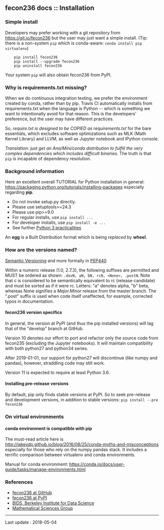## fecon236 docs :: Installation

### Simple install

Developers may prefer working with a git repository from
https://git.io/fecon236 but the user may just want a simple install.
(Tip: there is a non-system `pip` which is conda-aware:
`conda install pip virtualenv`)

```
    pip install fecon236
    pip install --upgrade fecon236
    pip uninstall fecon236
```

Your system `pip` will also obtain fecon236 from PyPI.


### Why is requirements.txt missing?

When we do continuous integration testing, we prefer the environment
created by conda, rather than by pip. Travis CI automatically installs
from requirements.txt when the language is Python -- which is something
we want to intentionally avoid for that reason. This is the developers'
preference, but the user may have different practices.

So, *require.txt is designed to be COPIED as requirements.txt*
for the bare essentials, which excludes software optimizations
such as MLK (Math Kernel Library) and LLVM, as well as
Jupyter notebook and IPython console.

*Translation: just get an Ana/Mini/conda distribution to fulfill
the very complex dependencies which includes difficult binaries.*
The truth is that `pip` is incapable of dependency resolution.


### Background information

Here an excellent overall TUTORIAL for Python installation in general:
https://packaging.python.org/tutorials/installing-packages
especially regarding **pip**.

- Do not invoke setup.py directly.
- Please use setuptools>=24.3
- Please use pip>=9.0
- For regular installs, use `pip install ...`
- For developer installs, use `pip install -e ...`
- See further [Python 3 practicalities](https://python3statement.org/practicalities)

An **egg** is a Built Distribution format which is being *replaced* by
**wheel**.


### How are the versions named?

[Semantic Versioning](https://packaging.python.org/tutorials/distributing-packages/#choosing-a-versioning-scheme)
and more formally in [PEP440](https://www.python.org/dev/peps/pep-0440)

Within a numeric release (1.0, 2.7.3), the following suffixes
are permitted and MUST be ordered as shown:
`.devN, aN, bN, rcN, <None>, .postN`.
Note that c is considered to be semantically equivalent to
rc (release candidate) and must be sorted as if it were rc. 
Letters: "a" denotes alpha, "b" beta, whereas
None signifies a *Major.Minor* release from the master branch.
The ".post" suffix is used when code itself
unaffected, for example, corrected typos in documentation.


#### fecon236 version specifics

In general, the version at PyPI (and thus the pip installed versions)
will lag that of the "develop" branch at GitHub.

Version 10 denotes our effort to port and refactor only the source code
from fecon235 (excluding the Jupyter notebooks).
It will maintain compatibility with both python27 and python34 series.

After 2019-01-01, our support for python27 will discontinue
(like numpy and pandas), however, straddling code may still work.

Version 11 is expected to require at least Python 3.6.


#### Installing pre-release versions

By default, pip only finds stable versions at PyPI. So to seek
pre-release and development versions, in addition to stable versions:
`pip install --pre fecon236`












### On virtual environments

#### conda environment is compatible with pip

The must-read article here is
http://jakevdp.github.io/blog/2016/08/25/conda-myths-and-misconceptions
especially for those who rely on the numpy pandas stack.
It includes a terrific comparison
between virtualenv and conda environments.

Manual for conda environment:
https://conda.io/docs/user-guide/tasks/manage-environments.html



### References

- [fecon236 at GitHub](https://github.com/MathSci/fecon236)
- [fecon236 at PyPI](https://pypi.org/project/fecon236)
- [BIDS, Berkeley Institute for Data Science](https://bids.berkeley.edu)
- [Mathematical Sciences Group](https://github.com/MathSci)


---

Last update : 2018-05-04
